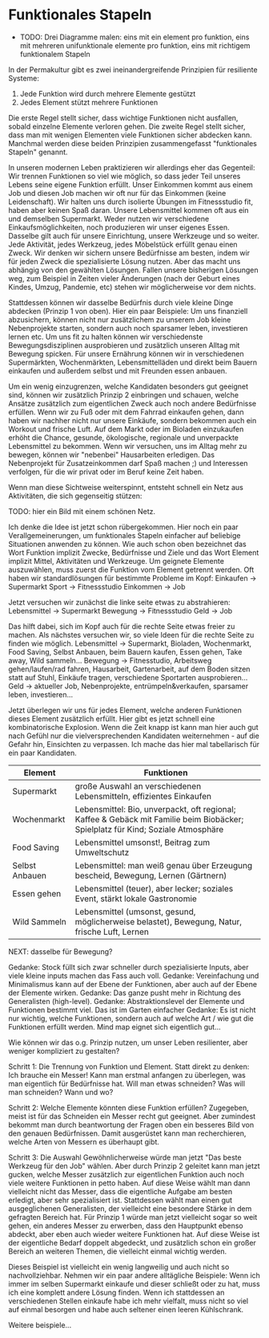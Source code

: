 # Funktionales Stapeln

* TODO: Drei Diagramme malen: eins mit ein element pro funktion, eins mit mehreren unifunktionale elemente pro funktion, eins mit richtigem funktionalem Stapeln

In der Permakultur gibt es zwei ineinandergreifende Prinzipien für resiliente Systeme:

1. Jede Funktion wird durch mehrere Elemente gestützt
2. Jedes Element stützt mehrere Funktionen

Die erste Regel stellt sicher, dass wichtige Funktionen nicht ausfallen, sobald einzelne Elemente verloren gehen.
Die zweite Regel stellt sicher, dass man mit wenigen Elementen viele Funktionen sicher abdecken kann.
Manchmal werden diese beiden Prinzipien zusammengefasst "funktionales Stapeln" genannt.

In unseren modernen Leben praktizieren wir allerdings eher das Gegenteil: 
Wir trennen Funktionen so viel wie möglich, so dass jeder Teil unseres Lebens seine eigene Funktion erfüllt.
Unser Einkommen kommt aus einem Job und diesen Job machen wir oft nur für das Einkommen (keine Leidenschaft).
Wir halten uns durch isolierte Übungen im Fitnessstudio fit, haben aber keinen Spaß daran.
Unsere Lebensmittel kommen oft aus ein und demselben Supermarkt.
Weder nutzen wir verschiedene Einkaufsmöglichkeiten, noch produzieren wir unser eigenes Essen. 
Dasselbe gilt auch für unsere Einrichtung, unsere Werkzeuge und so weiter.
Jede Aktivität, jedes Werkzeug, jedes Möbelstück erfüllt genau einen Zweck.
Wir denken wir sichern unsere Bedürfnisse am besten, indem wir für jeden Zweck die spezialisierte Lösung nutzen.
Aber das macht uns abhängig von den gewählten Lösungen.
Fallen unsere bisherigen Lösungen weg, zum Beispiel in Zeiten vieler Änderungen (nach der Geburt eines Kindes, Umzug, Pandemie, etc) stehen wir möglicherweise vor dem nichts.

Stattdessen können wir dasselbe Bedürfnis durch viele kleine Dinge abdecken (Prinzip 1 von oben).
Hier ein paar Beispiele:
Um uns finanziell abzusichern, können nicht nur zusätzlichem zu unserem Job kleine Nebenprojekte starten, sondern auch noch sparsamer leben, investieren lernen etc.
Um uns fit zu halten können wir verschiedenste Bewegungsdisziplinen ausprobieren und zusätzlich unseren Alltag mit Bewegung spicken.
Für unsere Ernährung können wir in verschiedenen Supermärkten, Wochenmärkten, Lebensmittelläden und direkt beim Bauern einkaufen und außerdem selbst und mit Freunden essen anbauen.

Um ein wenig einzugrenzen, welche Kandidaten besonders gut geeignet sind, können wir zusätzlich Prinzip 2 einbringen und schauen, welche Ansätze zusätzlich zum eigentlichen Zweck auch noch andere Bedürfnisse erfüllen.
Wenn wir zu Fuß oder mit dem Fahrrad einkaufen gehen, dann haben wir nachher nicht nur unsere Einkäufe, sondern bekommen auch ein Workout und frische Luft.
Auf dem Markt oder im Bioladen einzukaufen erhöht die Chance, gesunde, ökologische, regionale und unverpackte Lebensmittel zu bekommen.
Wenn wir versuchen, uns im Alltag mehr zu bewegen, können wir "nebenbei" Hausarbeiten erledigen.
Das Nebenprojekt für Zusatzeinkommen darf Spaß machen ;) und Interessen verfolgen, für die wir privat oder im Beruf keine Zeit haben.

Wenn man diese Sichtweise weiterspinnt, entsteht schnell ein Netz aus Aktivitäten, die sich gegenseitig stützen:

TODO: hier ein Bild mit einem schönen Netz.

Ich denke die Idee ist jetzt schon rübergekommen.
Hier noch ein paar Verallgemeinerungen, um funktionales Stapeln einfacher auf beliebige Situationen anwenden zu können.
Wie auch schon oben bezeichnet das Wort Funktion implizit Zwecke, Bedürfnisse und Ziele und das Wort Element implizit Mittel, Aktivitäten und Werkzeuge.
Um geignete Elemente auszuwählen, muss zuerst die Funktion vom Element getrennt werden.
Oft haben wir standardlösungen für bestimmte Probleme im Kopf:
Einkaufen -> Supermarkt
Sport -> Fitnessstudio
Einkommen -> Job

Jetzt versuchen wir zunächst die linke seite etwas zu abstrahieren:
Lebensmittel -> Supermarkt
Bewegung -> Fitnessstudio
Geld -> Job

Das hilft dabei, sich im Kopf auch für die rechte Seite etwas freier zu machen. 
Als nächstes versuchen wir, so viele Ideen für die rechte Seite zu finden wie möglich.
Lebensmittel -> Supermarkt, Bioladen, Wochenmarkt, Food Saving, Selbst Anbauen, beim Bauern kaufen, Essen gehen, Take away, Wild sammeln...
Bewegung -> Fitnesstudio, Arbeitsweg gehen/laufen/rad fahren, Hausarbeit, Gartenarbeit, auf dem Boden sitzen statt auf Stuhl, Einkäufe tragen, verschiedene Sportarten ausprobieren...
Geld -> aktueller Job, Nebenprojekte, entrümpeln&verkaufen, sparsamer leben, investieren...

Jetzt überlegen wir uns für jedes Element, welche anderen Funktionen dieses Element zusätzlich erfüllt.
Hier gibt es jetzt schnell eine kombinatorische Explosion.
Wenn die Zeit knapp ist kann man hier auch gut nach Gefühl nur die vielversprechenden Kandidaten weiternehmen - auf die Gefahr hin, Einsichten zu verpassen.
Ich mache das hier mal tabellarisch für ein paar Kandidaten.

| Element | Funktionen |
| --- | --- |
| Supermarkt | große Auswahl an verschiedenen Lebensmitteln, effizientes Einkaufen |
| Wochenmarkt | Lebensmittel: Bio, unverpackt, oft regional; Kaffee & Gebäck mit Familie beim Biobäcker; Spielplatz für Kind; Soziale Atmosphäre |
| Food Saving | Lebensmittel umsonst!, Beitrag zum Umweltschutz | 
| Selbst Anbauen | Lebensmittel: man weiß genau über Erzeugung bescheid, Bewegung, Lernen (Gärtnern) |
| Essen gehen | Lebensmittel (teuer), aber lecker; soziales Event, stärkt lokale Gastronomie |
| Wild Sammeln | Lebensmittel (umsonst, gesund, möglicherweise belastet), Bewegung, Natur, frische Luft, Lernen |

NEXT: dasselbe für Bewegung?




Gedanke: Stock füllt sich zwar schneller durch spezialisierte Inputs, aber viele kleine inputs machen das Fass auch voll.
Gedanke: Vereinfachung und Minimalismus kann auf der Ebene der Funktionen, aber auch auf der Ebene der Elemente wirken.
Gedanke: Das ganze pusht mehr in Richtung des Generalisten (high-level).
Gedanke: Abstraktionslevel der Elemente und Funktionen bestimmt viel. Das ist im Garten einfacher
Gedanke: Es ist nicht nur wichtig, welche Funktionen, sondern auch auf welche Art / wie gut die Funktionen erfüllt werden. Mind map eignet sich eigentlich gut...


Wie können wir das o.g. Prinzip nutzen, um unser Leben resilienter, aber weniger kompliziert zu gestalten?

Schritt 1: Die Trennung von Funktion und Element.
Statt direkt zu denken: Ich brauche ein Messer!
Kann man erstmal anfangen zu überlegen, was man eigentlich für Bedürfnisse hat. 
Will man etwas schneiden?
Was will man schneiden? 
Wann und wo?

Schritt 2: Welche Elemente könnten diese Funktion erfüllen?
Zugegeben, meist ist für das Schneiden ein Messer recht gut geeignet.
Aber zumindest bekommt man durch beantwortung der Fragen oben ein besseres Bild von den genauen Bedürfnissen.
Damit ausgerüstet kann man recherchieren, welche Arten von Messern es überhaupt gibt.

Schritt 3: Die Auswahl
Gewöhnlicherweise würde man jetzt "Das beste Werkzeug für den Job" wählen.
Aber durch Prinzip 2 geleitet kann man jetzt gucken, welche Messer zusätzlich zur eigentlichen Funktion auch noch viele weitere Funktionen in petto haben.
Auf diese Weise wählt man dann vielleicht nicht das Messer, dass die eigentliche Aufgabe am besten erledigt, aber sehr spezialisiert ist.
Stattdessen wählt man einen gut ausgeglichenen Generalisten, der vielleicht eine besondere Stärke in dem gefragten Bereich hat.
Für Prinzip 1 würde man jetzt vielleicht sogar so weit gehen, ein anderes Messer zu erwerben, dass den Hauptpunkt ebenso abdeckt, aber eben auch wieder weitere Funktionen hat.
Auf diese Weise ist der eigentliche Bedarf doppelt abgedeckt, und zusätzlich schon ein großer Bereich an weiteren Themen, die vielleicht einmal wichtig werden.


Dieses Beispiel ist vielleicht ein wenig langweilig und auch nicht so nachvollziehbar.
Nehmen wir ein paar andere alltägliche Beispiele:
Wenn ich immer im selben Supermarkt einkaufe und dieser schließt oder zu hat, muss ich eine komplett andere Lösung finden.
Wenn ich stattdessen an verschiedenen Stellen einkaufe habe ich mehr vielfalt, muss nicht so viel auf einmal besorgen und habe auch seltener einen leeren Kühlschrank.

Weitere beispiele...


